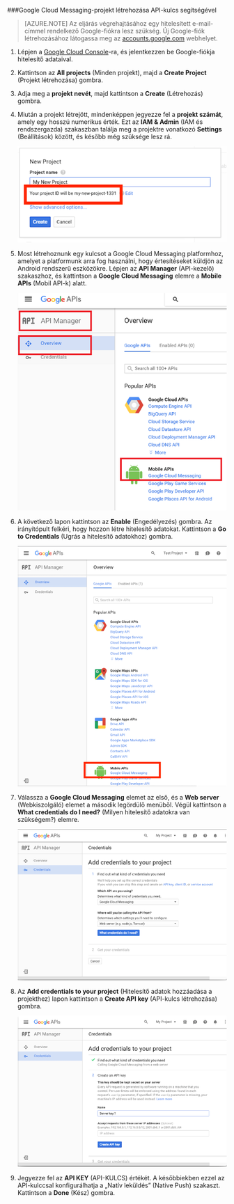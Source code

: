 
###Google Cloud Messaging-projekt létrehozása API-kulcs segítségével

>[AZURE.NOTE] Az eljárás végrehajtásához egy hitelesített e-mail-címmel rendelkező Google-fiókra lesz szükség. Új Google-fiók létrehozásához látogassa meg az <a href="http://go.microsoft.com/fwlink/p/?LinkId=268302" target="_blank">accounts.google.com</a> webhelyet.

1. Lépjen a [Google Cloud Console](https://console.developers.google.com/project)-ra, és jelentkezzen be Google-fiókja hitelesítő adataival.

2. Kattintson az **All projects** (Minden projekt), majd a **Create Project** (Projekt létrehozása) gombra.

3. Adja meg a **projekt nevét**, majd kattintson a **Create** (Létrehozás) gombra.

4. Miután a projekt létrejött, mindenképpen jegyezze fel a **projekt számát**, amely egy hosszú numerikus érték. Ezt az **IAM & Admin** (IAM és rendszergazda) szakaszban találja meg a projektre vonatkozó **Settings** (Beállítások) között, és később még szüksége lesz rá. 
 
    ![](./media/mobile-engagement-enable-google-cloud-messaging/project-number.png)

5. Most létrehoznunk egy kulcsot a Google Cloud Messaging platformhoz, amelyet a platformunk arra fog használni, hogy értesítéseket küldjön az Android rendszerű eszközökre. Lépjen az **API Manager** (API-kezelő) szakaszhoz, és kattintson a **Google Cloud Messaging** elemre a **Mobile APIs** (Mobil API-k) alatt. 

    ![](./media/mobile-engagement-enable-google-cloud-messaging/gcm.png)

6. A következő lapon kattintson az **Enable** (Engedélyezés) gombra. Az irányítópult felkéri, hogy hozzon létre hitelesítő adatokat. Kattintson a **Go to Credentials** (Ugrás a hitelesítő adatokhoz) gombra. 

    ![](./media/mobile-engagement-enable-google-cloud-messaging/enable-GCM.png)

6. Válassza a **Google Cloud Messaging** elemet az első, és a **Web server** (Webkiszolgáló) elemet a második legördülő menüből. Végül kattintson a **What credentials do I need?** (Milyen hitelesítő adatokra van szükségem?) elemre.

    ![](./media/mobile-engagement-enable-google-cloud-messaging/create-server-key.png)

7. Az **Add credentials to your project** (Hitelesítő adatok hozzáadása a projekthez) lapon kattintson a **Create API key** (API-kulcs létrehozása) gombra.

    ![](./media/mobile-engagement-enable-google-cloud-messaging/create-server-key5.png)

8. Jegyezze fel az **API KEY** (API-KULCS) értékét. A későbbiekben ezzel az API-kulccsal konfigurálhatja a „Natív leküldés” (Native Push) szakaszt. Kattintson a **Done** (Kész) gombra.


<!--HONumber=Sep16_HO4-->



